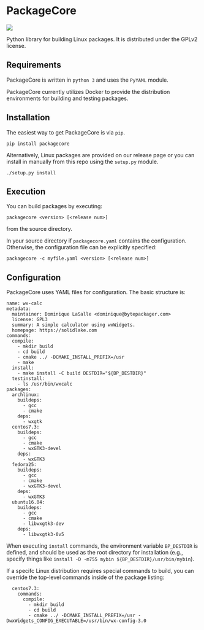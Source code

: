 PackageCore
===========

<img src="https://travis-ci.org/BytePackager/packagecore.svg?branch=master"/>

Python library for building Linux packages. It is distributed under the GPLv2
license.


Requirements
------------

PackageCore is written in `python 3` and uses the `PyYAML` module.

PackageCore currently utilizes Docker to provide the distribution environments
for building and testing packages.



Installation
------------

The easiest way to get PackageCore is via `pip`.

```
pip install packagecore
```

Alternatively, Linux packages are provided on our release page or you can
install in manually from this repo using the `setup.py` module.

```
./setup.py install
```


Execution
---------

You can build packages by executing:
```
packagecore <version> [<release num>]
```
from the source directory.

In your source directory if `packagecore.yaml` contains the configuration.
Otherwise, the configuration file can be explicitly specified:
```
packagecore -c myfile.yaml <version> [<release num>]
```


Configuration
-------------

PackageCore uses YAML files for configuration. The basic structure is:

```
name: wx-calc 
metadata:
  maintainer: Dominique LaSalle <dominique@bytepackager.com>
  license: GPL3 
  summary: A simple calculator using wxWidgets.
  homepage: https://solidlake.com
commands:
  compile:
    - mkdir build
    - cd build
    - cmake ../ -DCMAKE_INSTALL_PREFIX=/usr
    - make
  install:
    - make install -C build DESTDIR="${BP_DESTDIR}"
  testinstall:
    - ls /usr/bin/wxcalc
packages:
  archlinux:
    buildeps:
      - gcc
      - cmake
    deps:
      - wxgtk
  centos7.3:
    buildeps:
      - gcc 
      - cmake
      - wxGTK3-devel
    deps:
      - wxGTK3
  fedora25:
    buildeps:
      - gcc 
      - cmake
      - wxGTK3-devel
    deps:
      - wxGTK3
  ubuntu16.04:
    buildeps:
      - gcc 
      - cmake
      - libwxgtk3-dev
    deps:
      - libwxgtk3-0v5
```

When executing `install` commands, the environment variable `BP_DESTDIR` is
defined, and should be used as the root directory for installation (e.g.,
specify things like `install -D -m755 mybin ${BP_DESTDIR}/usr/bin/mybin`).

If a specifc Linux distribution requires special commands to build, you can
override the top-level commands inside of the package listing:
```
  centos7.3:
    commands:
      compile:
        - mkdir build
        - cd build
        - cmake ../ -DCMAKE_INSTALL_PREFIX=/usr -DwxWidgets_CONFIG_EXECUTABLE=/usr/bin/wx-config-3.0
```


